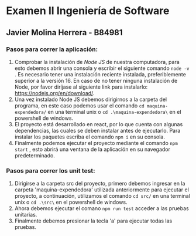 # **Examen II Ingeniería de Software**

## Javier Molina Herrera - B84981

### **Pasos para correr la aplicación**:

1. Comprobar la instalación de *Node JS* de nuestra computadora, para esto debemos abrir una consola y escribir el siguiente comando `node -v` . Es necesario tener una instalación reciente instalada, preferiblemente superior a la versión 16. En caso de no tener ninguna instalación de Node, por favor diríjase al siguiente link para instalarlo: https://nodejs.org/en/download/.
2. Una vez instalado Node JS debemos dirigirnos a la carpeta del programa, en este caso podemos usar el comando `cd maquina-expendedora/` en una terminal unix o `cd .\maquina-expendedora\` en el powershell de windows.
3. El proyecto está desarrollado en react, por lo que cuenta con algunas dependencias, las cuales se deben instalar antes de ejecutarlo. Para instalar los paquetes escriba el comando `npm i` en su consola.
4. Finalmente podemos ejecutar el proyecto mediante el comando `npm start` , esto abrirá una ventana de la aplicación en su navegador predeterminado.

### **Pasos para correr los unit test**:

1. Dirigirse a la carpeta src del proyecto, primero debemos ingresar en la carpeta 'maquina-expendedora' utilizada anteriormente para ejecutar el proyecto, a continuación, utilizamos el comando `cd src/` en una terminal unix o `cd .\src\` en el powershell de windows.
2. Ahora debemos ejecutar el comano `npm run test` acceder a las pruebas unitarias.
3. Finalmente debemos presionar la tecla 'a' para ejecutar todas las pruebas.

